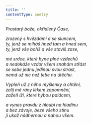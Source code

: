 ```yaml
---
title: ''
contentType: poetry
---
```


<section>

_Prastarý bože, okřídlený Čase,_

_zrozený s hvězdami a se sluncem,  
ty, jenž se míháš hned tam a hned sem,  
ty, jenž vše boříš a vše stavíš zase,_

</section>

<section>

_mé srdce, které hyne plné vzdechů  
a nedokáže vzdor všem snahám střást  
se sebe jednu jedinou svou strast,  
nemá už nic než tebe na útěchu._

</section>

<section>

_Vypleň už z něho myšlenky a chtění,  
zalij mé rány lékem zapomnění,  
zažeň lži, které hýbou palácem,_

</section>

<section>

_a vynes pravdu z hloubi na hladinu  
a bez závoje, beze všeho stínu  
ji ukaž nádhernou a nahou všem._

</section>

